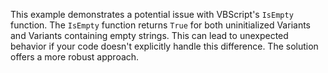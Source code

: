 This example demonstrates a potential issue with VBScript's `IsEmpty` function.  The `IsEmpty` function returns `True` for both uninitialized Variants and Variants containing empty strings. This can lead to unexpected behavior if your code doesn't explicitly handle this difference.  The solution offers a more robust approach.